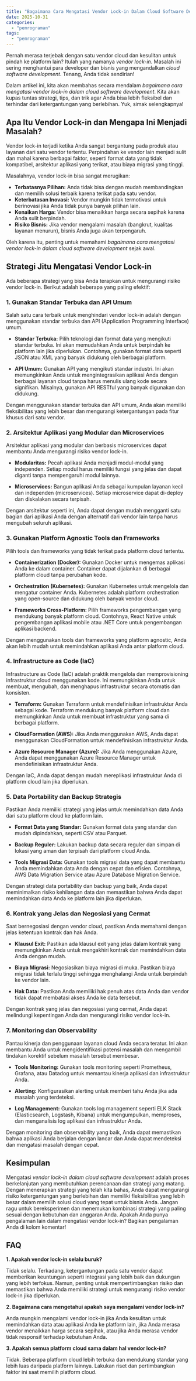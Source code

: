 ```yaml
---
title: "Bagaimana Cara Mengatasi Vendor Lock-in Dalam Cloud Software Development?"
date: 2025-10-31
categories: 
  - "pemrograman"
tags: 
  - "pemrograman"
---
```


Pernah merasa terjebak dengan satu vendor cloud dan kesulitan untuk pindah ke platform lain? Itulah yang namanya _vendor lock-in_. Masalah ini sering menghantui para developer dan bisnis yang mengandalkan _cloud software development_. Tenang, Anda tidak sendirian!

Dalam artikel ini, kita akan membahas secara mendalam _bagaimana cara mengatasi vendor lock-in dalam cloud software development_. Kita akan kupas tuntas strategi, tips, dan trik agar Anda bisa lebih fleksibel dan terhindar dari ketergantungan yang berlebihan. Yuk, simak selengkapnya!

## Apa Itu Vendor Lock-in dan Mengapa Ini Menjadi Masalah?

Vendor lock-in terjadi ketika Anda sangat bergantung pada produk atau layanan dari satu vendor tertentu. Perpindahan ke vendor lain menjadi sulit dan mahal karena berbagai faktor, seperti format data yang tidak kompatibel, arsitektur aplikasi yang terikat, atau biaya migrasi yang tinggi.

Masalahnya, vendor lock-in bisa sangat merugikan:

- **Terbatasnya Pilihan:** Anda tidak bisa dengan mudah membandingkan dan memilih solusi terbaik karena terikat pada satu vendor.
- **Keterbatasan Inovasi:** Vendor mungkin tidak termotivasi untuk berinovasi jika Anda tidak punya banyak pilihan lain.
- **Kenaikan Harga:** Vendor bisa menaikkan harga secara sepihak karena Anda sulit berpindah.
- **Risiko Bisnis:** Jika vendor mengalami masalah (bangkrut, kualitas layanan menurun), bisnis Anda juga akan terpengaruh.

Oleh karena itu, penting untuk memahami _bagaimana cara mengatasi vendor lock-in dalam cloud software development_ sejak awal.

## Strategi Jitu Mengatasi Vendor Lock-in

Ada beberapa strategi yang bisa Anda terapkan untuk mengurangi risiko vendor lock-in. Berikut adalah beberapa yang paling efektif:

### 1\. Gunakan Standar Terbuka dan API Umum

Salah satu cara terbaik untuk menghindari vendor lock-in adalah dengan menggunakan standar terbuka dan API (Application Programming Interface) umum.

- **Standar Terbuka:** Pilih teknologi dan format data yang mengikuti standar terbuka. Ini akan memudahkan Anda untuk berpindah ke platform lain jika diperlukan. Contohnya, gunakan format data seperti JSON atau XML yang banyak didukung oleh berbagai platform.
    
- **API Umum:** Gunakan API yang mengikuti standar industri. Ini akan memungkinkan Anda untuk mengintegrasikan aplikasi Anda dengan berbagai layanan cloud tanpa harus menulis ulang kode secara signifikan. Misalnya, gunakan API RESTful yang banyak digunakan dan didukung.
    

Dengan menggunakan standar terbuka dan API umum, Anda akan memiliki fleksibilitas yang lebih besar dan mengurangi ketergantungan pada fitur khusus dari satu vendor.

### 2\. Arsitektur Aplikasi yang Modular dan Microservices

Arsitektur aplikasi yang modular dan berbasis microservices dapat membantu Anda mengurangi risiko vendor lock-in.

- **Modularitas:** Pecah aplikasi Anda menjadi modul-modul yang independen. Setiap modul harus memiliki fungsi yang jelas dan dapat diganti tanpa mempengaruhi modul lainnya.
    
- **Microservices:** Bangun aplikasi Anda sebagai kumpulan layanan kecil dan independen (microservices). Setiap microservice dapat di-deploy dan diskalakan secara terpisah.
    

Dengan arsitektur seperti ini, Anda dapat dengan mudah mengganti satu bagian dari aplikasi Anda dengan alternatif dari vendor lain tanpa harus mengubah seluruh aplikasi.

### 3\. Gunakan Platform Agnostic Tools dan Frameworks

Pilih tools dan frameworks yang tidak terikat pada platform cloud tertentu.

- **Containerization (Docker):** Gunakan Docker untuk mengemas aplikasi Anda ke dalam container. Container dapat dijalankan di berbagai platform cloud tanpa perubahan kode.
    
- **Orchestration (Kubernetes):** Gunakan Kubernetes untuk mengelola dan mengatur container Anda. Kubernetes adalah platform orchestration yang open-source dan didukung oleh banyak vendor cloud.
    
- **Frameworks Cross-Platform:** Pilih frameworks pengembangan yang mendukung banyak platform cloud. Contohnya, React Native untuk pengembangan aplikasi mobile atau .NET Core untuk pengembangan aplikasi backend.
    

Dengan menggunakan tools dan frameworks yang platform agnostic, Anda akan lebih mudah untuk memindahkan aplikasi Anda antar platform cloud.

### 4\. Infrastructure as Code (IaC)

Infrastructure as Code (IaC) adalah praktik mengelola dan memprovisioning infrastruktur cloud menggunakan kode. Ini memungkinkan Anda untuk membuat, mengubah, dan menghapus infrastruktur secara otomatis dan konsisten.

- **Terraform:** Gunakan Terraform untuk mendefinisikan infrastruktur Anda sebagai kode. Terraform mendukung banyak platform cloud dan memungkinkan Anda untuk membuat infrastruktur yang sama di berbagai platform.
    
- **CloudFormation (AWS):** Jika Anda menggunakan AWS, Anda dapat menggunakan CloudFormation untuk mendefinisikan infrastruktur Anda.
    
- **Azure Resource Manager (Azure):** Jika Anda menggunakan Azure, Anda dapat menggunakan Azure Resource Manager untuk mendefinisikan infrastruktur Anda.
    

Dengan IaC, Anda dapat dengan mudah mereplikasi infrastruktur Anda di platform cloud lain jika diperlukan.

### 5\. Data Portability dan Backup Strategis

Pastikan Anda memiliki strategi yang jelas untuk memindahkan data Anda dari satu platform cloud ke platform lain.

- **Format Data yang Standar:** Gunakan format data yang standar dan mudah dipindahkan, seperti CSV atau Parquet.
    
- **Backup Reguler:** Lakukan backup data secara reguler dan simpan di lokasi yang aman dan terpisah dari platform cloud Anda.
    
- **Tools Migrasi Data:** Gunakan tools migrasi data yang dapat membantu Anda memindahkan data Anda dengan cepat dan efisien. Contohnya, AWS Data Migration Service atau Azure Database Migration Service.
    

Dengan strategi data portability dan backup yang baik, Anda dapat meminimalkan risiko kehilangan data dan memastikan bahwa Anda dapat memindahkan data Anda ke platform lain jika diperlukan.

### 6\. Kontrak yang Jelas dan Negosiasi yang Cermat

Saat bernegosiasi dengan vendor cloud, pastikan Anda memahami dengan jelas ketentuan kontrak dan hak Anda.

- **Klausul Exit:** Pastikan ada klausul exit yang jelas dalam kontrak yang memungkinkan Anda untuk mengakhiri kontrak dan memindahkan data Anda dengan mudah.
    
- **Biaya Migrasi:** Negosiasikan biaya migrasi di muka. Pastikan biaya migrasi tidak terlalu tinggi sehingga menghalangi Anda untuk berpindah ke vendor lain.
    
- **Hak Data:** Pastikan Anda memiliki hak penuh atas data Anda dan vendor tidak dapat membatasi akses Anda ke data tersebut.
    

Dengan kontrak yang jelas dan negosiasi yang cermat, Anda dapat melindungi kepentingan Anda dan mengurangi risiko vendor lock-in.

### 7\. Monitoring dan Observability

Pantau kinerja dan penggunaan layanan cloud Anda secara teratur. Ini akan membantu Anda untuk mengidentifikasi potensi masalah dan mengambil tindakan korektif sebelum masalah tersebut membesar.

- **Tools Monitoring:** Gunakan tools monitoring seperti Prometheus, Grafana, atau Datadog untuk memantau kinerja aplikasi dan infrastruktur Anda.
    
- **Alerting:** Konfigurasikan alerting untuk memberi tahu Anda jika ada masalah yang terdeteksi.
    
- **Log Management:** Gunakan tools log management seperti ELK Stack (Elasticsearch, Logstash, Kibana) untuk mengumpulkan, memproses, dan menganalisis log aplikasi dan infrastruktur Anda.
    

Dengan monitoring dan observability yang baik, Anda dapat memastikan bahwa aplikasi Anda berjalan dengan lancar dan Anda dapat mendeteksi dan mengatasi masalah dengan cepat.

## Kesimpulan

Mengatasi _vendor lock-in dalam cloud software development_ adalah proses berkelanjutan yang membutuhkan perencanaan dan strategi yang matang. Dengan menerapkan strategi yang telah kita bahas, Anda dapat mengurangi risiko ketergantungan yang berlebihan dan memiliki fleksibilitas yang lebih besar dalam memilih solusi cloud yang tepat untuk bisnis Anda. Jangan ragu untuk bereksperimen dan menemukan kombinasi strategi yang paling sesuai dengan kebutuhan dan anggaran Anda. Apakah Anda punya pengalaman lain dalam mengatasi vendor lock-in? Bagikan pengalaman Anda di kolom komentar!

## FAQ

**1\. Apakah vendor lock-in selalu buruk?**

Tidak selalu. Terkadang, ketergantungan pada satu vendor dapat memberikan keuntungan seperti integrasi yang lebih baik dan dukungan yang lebih terfokus. Namun, penting untuk mempertimbangkan risiko dan memastikan bahwa Anda memiliki strategi untuk mengurangi risiko vendor lock-in jika diperlukan.

**2\. Bagaimana cara mengetahui apakah saya mengalami vendor lock-in?**

Anda mungkin mengalami vendor lock-in jika Anda kesulitan untuk memindahkan data atau aplikasi Anda ke platform lain, jika Anda merasa vendor menaikkan harga secara sepihak, atau jika Anda merasa vendor tidak responsif terhadap kebutuhan Anda.

**3\. Apakah semua platform cloud sama dalam hal vendor lock-in?**

Tidak. Beberapa platform cloud lebih terbuka dan mendukung standar yang lebih luas daripada platform lainnya. Lakukan riset dan pertimbangkan faktor ini saat memilih platform cloud.
